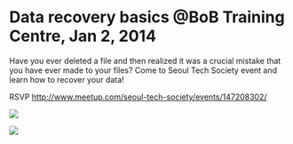 Data recovery basics @BoB Training Centre, Jan 2, 2014
======================================================

Have you ever deleted a file and then realized it was a crucial mistake
that you have ever made to your files? Come to Seoul Tech Society event
and learn how to recover your data! 

RSVP <http://www.meetup.com/seoul-tech-society/events/147208302/>

![](https://31.media.tumblr.com/3443c12ddb0930ee894d06e75ac2b152/tumblr_inline_my5oh22IO81qz73mc.jpg)

![](https://31.media.tumblr.com/afa905a9688eef92fe958b09b71d3cdd/tumblr_inline_my5odbEkVb1qz73mc.jpg)



